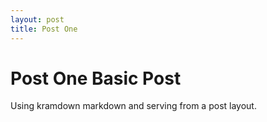 ```yaml
---
layout: post
title: Post One
---
```


# Post One Basic Post

Using kramdown markdown and serving from a post layout.
